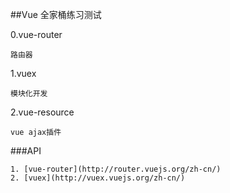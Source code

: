 ##Vue 全家桶练习测试

0.vue-router

    路由器


1.vuex

    模块化开发


2.vue-resource

    vue ajax插件


###API 

    1. [vue-router](http://router.vuejs.org/zh-cn/)
    2. [vuex](http://vuex.vuejs.org/zh-cn/)
